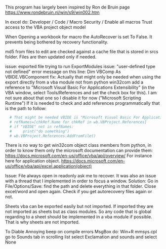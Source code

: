 This program has largely been inspired by Ron de Bruin page https://www.rondebruin.nl/win/s9/win002.htm

In excel do:
Developer / Code / Macro Security / 
  Enable all macros
  Trust access to the VBA project object model

When Opening a workbook for macro the AutoRecover is set To False. It prevents being bothered by recovery functionality.

md5 from files to edit are checked against a cache file that is stored in srcs folder. Files are then updated only if needed.

issue:
exported file trying to run ExportModules issue: "user-defined type not defined" error message on this line: Dim VBComp As VBIDE.VBComponent
fix:
  Actually that might only be needed when using the export directly from a vba module not from python win32com
  add a reference to "Microsoft Visual Basic For Applications Extensibility" (in the VBA window, select Tools/References and set the check box for this).
  I am not sure about that one so I disable it for now ("Microsoft Scripting Runtime")
  If it is needed to check and add references programmatically that is the path to follow:
  ```python
    # That might be needed VBIDE is "Microsoft Visual Basic For Applications Extensibility"
    # refNames=[chkRef.Name for chkRef in wb.VBProject.References]
    # if "VBIDE" not in refNames:
    #     print("do something")
    # wb.VBProject.References.AddFromFile()
  ```

There is no way to get win32com object class members from python, in order to know them only the microsoft documentation can provide them: https://docs.microsoft.com/en-us/office/vba/api/overview/
For instance here for application object. https://docs.microsoft.com/en-us/office/vba/api/excel.application(object)

Issue:
File always open in readonly ask me to recover. It was also an issue with a thread that I implemented in order to focus a window.
Solution:
Go in File/Options/Save: find the path and delete everything in that folder. Close excel/word and open again. Check if you get autorecovery files again or not.

Sheets vba can be exported easily but not imported. If imported they are not imported as sheets but as class modules. So any code that is global regarding to a sheet should be implemented in a vba module if possible. That is why sheets are not imported.

To Diable Annoying beep on compile errors MsgBox do:
Win+R
mmsys.cpl
go to Sounds tab
in scrolling list select Exclamation and sounds and select None